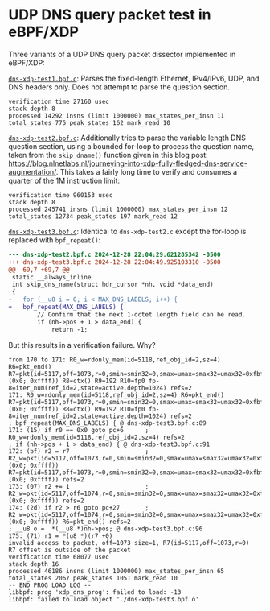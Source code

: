 UDP DNS query packet test in eBPF/XDP
=====================================

Three variants of a UDP DNS query packet dissector implemented in eBPF/XDP:

[`dns-xdp-test1.bpf.c`](dns-xdp-test1.bpf.c): Parses the fixed-length Ethernet, IPv4/IPv6, UDP, and DNS headers only. Does not attempt to parse the question section.
```
verification time 27160 usec
stack depth 8
processed 14292 insns (limit 1000000) max_states_per_insn 11 total_states 775 peak_states 162 mark_read 10
```


[`dns-xdp-test2.bpf.c`](dns-xdp-test2.bpf.c): Additionally tries to parse the variable length DNS question section, using a bounded for-loop to process the question name, taken from the `skip_dname()` function given in this blog post: https://blog.nlnetlabs.nl/journeying-into-xdp-fully-fledged-dns-service-augmentation/. This takes a fairly long time to verify and consumes a quarter of the 1M instruction limit:
```
verification time 960153 usec
stack depth 8
processed 245741 insns (limit 1000000) max_states_per_insn 12 total_states 12734 peak_states 197 mark_read 12
```


[`dns-xdp-test3.bpf.c`](dns-xdp-test3.bpf.c): Identical to `dns-xdp-test2.c` except the for-loop is replaced with `bpf_repeat()`:
```diff
--- dns-xdp-test2.bpf.c	2024-12-28 22:04:29.621285342 -0500
+++ dns-xdp-test3.bpf.c	2024-12-28 22:04:49.925103310 -0500
@@ -69,7 +69,7 @@
 static __always_inline
 int skip_dns_name(struct hdr_cursor *nh, void *data_end)
 {
-	for (__u8 i = 0; i < MAX_DNS_LABELS; i++) {
+	bpf_repeat(MAX_DNS_LABELS) {
 		// Confirm that the next 1-octet length field can be read.
 		if (nh->pos + 1 > data_end) {
 			return -1;
```

But this results in a verification failure. Why?
```
from 170 to 171: R0_w=rdonly_mem(id=5118,ref_obj_id=2,sz=4) R6=pkt_end() R7=pkt(id=5117,off=1073,r=0,smin=smin32=0,smax=umax=smax32=umax32=0xfbfd,var_off=(0x0; 0xffff)) R8=ctx() R9=192 R10=fp0 fp-8=iter_num(ref_id=2,state=active,depth=1024) refs=2
171: R0_w=rdonly_mem(id=5118,ref_obj_id=2,sz=4) R6=pkt_end() R7=pkt(id=5117,off=1073,r=0,smin=smin32=0,smax=umax=smax32=umax32=0xfbfd,var_off=(0x0; 0xffff)) R8=ctx() R9=192 R10=fp0 fp-8=iter_num(ref_id=2,state=active,depth=1024) refs=2
; bpf_repeat(MAX_DNS_LABELS) { @ dns-xdp-test3.bpf.c:89
171: (15) if r0 == 0x0 goto pc+6      ; R0_w=rdonly_mem(id=5118,ref_obj_id=2,sz=4) refs=2
; if (nh->pos + 1 > data_end) { @ dns-xdp-test3.bpf.c:91
172: (bf) r2 = r7                     ; R2_w=pkt(id=5117,off=1073,r=0,smin=smin32=0,smax=umax=smax32=umax32=0xfbfd,var_off=(0x0; 0xffff)) R7=pkt(id=5117,off=1073,r=0,smin=smin32=0,smax=umax=smax32=umax32=0xfbfd,var_off=(0x0; 0xffff)) refs=2
173: (07) r2 += 1                     ; R2_w=pkt(id=5117,off=1074,r=0,smin=smin32=0,smax=umax=smax32=umax32=0xfbfd,var_off=(0x0; 0xffff)) refs=2
174: (2d) if r2 > r6 goto pc+27       ; R2_w=pkt(id=5117,off=1074,r=0,smin=smin32=0,smax=umax=smax32=umax32=0xfbfd,var_off=(0x0; 0xffff)) R6=pkt_end() refs=2
; __u8 o =  *(__u8 *)nh->pos; @ dns-xdp-test3.bpf.c:96
175: (71) r1 = *(u8 *)(r7 +0)
invalid access to packet, off=1073 size=1, R7(id=5117,off=1073,r=0)
R7 offset is outside of the packet
verification time 68077 usec
stack depth 16
processed 46186 insns (limit 1000000) max_states_per_insn 65 total_states 2067 peak_states 1051 mark_read 10
-- END PROG LOAD LOG --
libbpf: prog 'xdp_dns_prog': failed to load: -13
libbpf: failed to load object './dns-xdp-test3.bpf.o'
```
